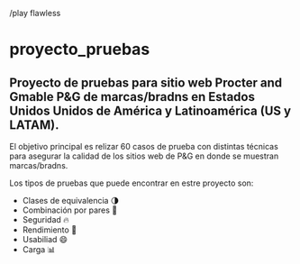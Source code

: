 /play flawless
# proyecto_pruebas
## Proyecto de pruebas para sitio web Procter and Gmable P&amp;G de marcas/bradns en Estados Unidos Unidos de América y Latinoamérica (US y LATAM).

El objetivo principal es relizar 60 casos de prueba con distintas técnicas para asegurar la calidad de los sitios web de P&G en donde se muestran marcas/bradns.

Los tipos de pruebas que puede encontrar en estre proyecto son:
- Clases de equivalencia :last_quarter_moon:
- Combinación por pares :couple_with_heart:
- Seguridad :fire:
- Rendimiento :runner:
- Usabiliad :smile:
- Carga :bar_chart:
